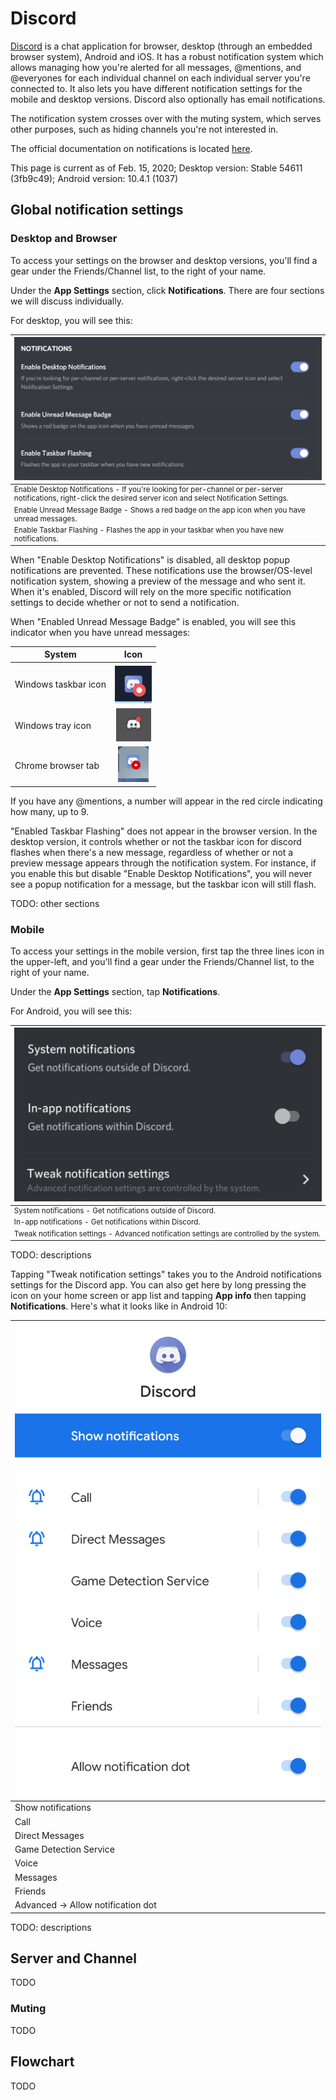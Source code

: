 # Discord

[Discord](http://discordapp.com/) is a chat application for browser, desktop (through an embedded browser system), Android and iOS. It has a robust notification system which allows managing how you're alerted for all messages, @mentions, and @everyones for each individual channel on each individual server you're connected to. It also lets you have different notification settings for the mobile and desktop versions. Discord also optionally has email notifications.

The notification system crosses over with the muting system, which serves other purposes, such as hiding channels you're not interested in.

The official documentation on notifications is located [here](https://support.discordapp.com/hc/en-us/sections/201131308-Notifications).

This page is current as of Feb. 15, 2020; Desktop version: Stable 54611 (3fb9c49); Android version: 10.4.1 (1037) <!-- If the UI wasn't changed, feel free to just update the version without retaking any shots! Don't change filenames unless the shot was retaken. -->

## Global notification settings

### Desktop and Browser

To access your settings on the browser and desktop versions, you'll find a gear under the Friends/Channel list, to the right of your name.

Under the **App Settings** section, click **Notifications**. There are four sections we will discuss individually.

For desktop, you will see this:

<div style="font-size: smaller">
  
| ![Desktop global notifications settings - section 1](images/windows-global_section1-stable_54611.png) |
| --- |
| Enable Desktop Notifications - If you're looking for per-channel or per-server notifications, right-click the desired server icon and select Notification Settings. |
| Enable Unread Message Badge - Shows a red badge on the app icon when you have unread messages. |
| Enable Taskbar Flashing - Flashes the app in your taskbar when you have new notifications. |

</div>

When "Enable Desktop Notifications" is disabled, all desktop popup notifications are prevented. These notifications use the browser/OS-level notification system, showing a preview of the message and who sent it. When it's enabled, Discord will rely on the more specific notification settings to decide whether or not to send a notification.

When "Enabled Unread Message Badge" is enabled, you will see this indicator when you have unread messages:

| System | Icon |
| --- | :-: |
| Windows taskbar icon | ![Windows taskbar unread messages indicator](images/windows-unread_indicator-stable_54611.png) |
| Windows tray icon | ![Windows tray unread messages indicator](images/windows-unread_tray_indicator-stable_54611.png) |
| Chrome browser tab | ![Chrome unread messages indicator](images/chrome-unread_indicator-stable_54611.png) |

If you have any @mentions, a number will appear in the red circle indicating how many, up to 9.

"Enabled Taskbar Flashing" does not appear in the browser version. In the desktop version, it controls whether or not the taskbar icon for discord flashes when there's a new message, regardless of whether or not a preview message appears through the notification system. For instance, if you enable this but disable "Enable Desktop Notifications", you will never see a popup notification for a message, but the taskbar icon will still flash.

TODO: other sections

### Mobile

To access your settings in the mobile version, first tap the three lines icon in the upper-left, and you'll find a gear under the Friends/Channel list, to the right of your name.

Under the **App Settings** section, tap **Notifications**.

For Android, you will see this:

<div style="font-size: smaller">
  
| ![Android global notifications settings](images/android-global-10.4.1.png) |
| --- |
| System notifications - Get notifications outside of Discord. |
| In-app notifications - Get notifications within Discord. |
| Tweak notification settings - Advanced notification settings are controlled by the system. |

</div>

TODO: descriptions

Tapping "Tweak notification settings" takes you to the Android notifications settings for the Discord app. You can also get here by long pressing the icon on your home screen or app list and tapping **App info** then tapping **Notifications**. Here's what it looks like in Android 10:

| ![Android system notifications settings](images/android10-system-10.4.1.png) |
| --- |
| Show notifications |
| Call |
| Direct Messages |
| Game Detection Service |
| Voice |
| Messages |
| Friends |
| Advanced -> Allow notification dot |

TODO: descriptions

## Server and Channel

TODO

### Muting

TODO

## Flowchart

TODO
